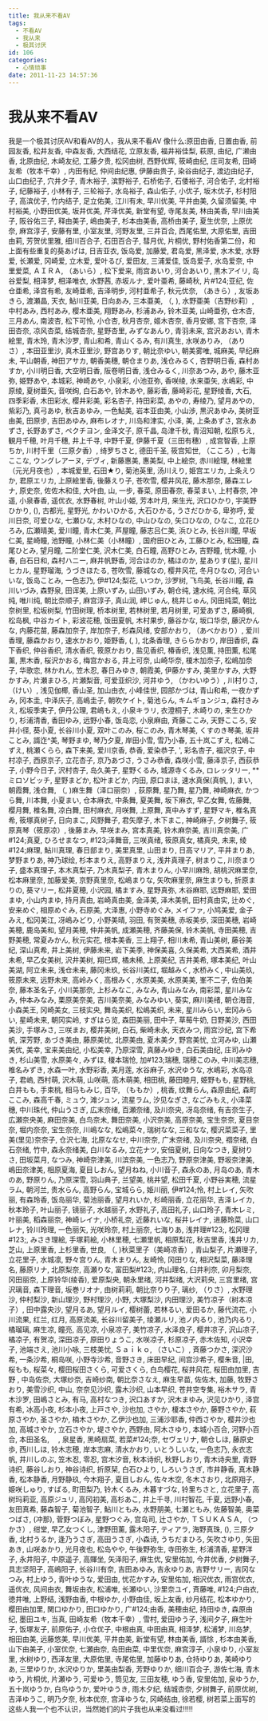 ```yaml
---
title: 我从来不看AV
tags:
  - 不看AV
  - 我从来
  - 极其讨厌
id: 106
categories:
  - 心情琐事
date: 2011-11-23 14:57:36
---
```


# **我从来不看AV**

我是一个极其讨厌AV和看AV的人，我从来不看AV
像什么:原田由香, 日置由香, 前园友香, 松井友香, 中森友香, 大西结花, 立原友香, 福井裕佳梨, 萩原, 由纪, 广濑由香, 北原由纪, 木崎友纪, 工藤夕贵, 松冈由树, 西野优辉, 筱崎由纪, 庄司友希, 田崎友希（牧本千幸）, 内田有纪, 仲间由纪惠, 伊藤由贵子, 染谷由纪子, 渡边由纪子, 山口由纪子, 穴井夕子, 青木裕子, 滨野裕子, 石桥佑子, 石倭裕子, 河合佑子, 北村裕子, 纪藤裕子, 小林有子, 三轮裕子, 水岛裕子, 森山佑子, 小优子, 坂木优子, 杉村阳子, 高滨优子, 竹内结子, 足立佑美, 江川有未, 早川优美, 平井由美, 久留须留美, 中村裕美, 小野田优美, 坂井优美, 芹泽优美, 新堂有望, 寺尾友美, 林由美香, 早川由美子, 阪谷佑三子, 释由美子, 嶋由美子, 杉本由美香, 高桥由美子, 夏生优奈, 上原优奈, 麻宫淳子, 安藤有里, 小室友里, 河野友里, 三井百合, 西尾佑里, 大原佑里, 吉田由莉, 芳贺优里雅, 细川百合子, 石田百合子, 彗月优, 片桐优, 野村佑香第二份，和上面有些重复的葵あげは, 日吉亚衣, 饭岛爱, 加藤爱, 君岛爱, 黑泽爱, 水木爱, 水野爱, 长瀬爱, 冈崎爱, 立木爱, 爱叶るび, 爱田友, 三浦爱佳, 饭岛爱子, 水岛爱奈, 中里爱菜, ＡＩＲＡ, （あいら）, 松下爱来, 雨宫あいり, 河合あいり, 黒木アイリ, 岛谷爱梨, 相泽梦, 相泽唯衣, 水野茜, 赤坂ルナ, 爱叶亜希, 藤崎秋, 片#124;亚纪, 佐仓亜希, 泽宫有希, 友崎亜希, 吉泽明步, 河村亜希子, 秋元优奈, （あきら）, 友坂あきら, 渡瀬晶, 天衣, 鮎川亚美, 日向あみ, 三本亜美, （, ), 水野亜美（吉野纱莉）, 中村あみ, 西村あみ, 樱木亜美, 翔野あみ, 杉浦あみ, 铃木亚美, 山崎亜弥, 仓木杏, 三月あん, 南波杏, 松下可怜, 小仓杏, 秋月杏奈, 姬木杏奈, 香月安娜, 宫下杏奈, 泽田杏奈, 凉风杏菜, 结城杏奈, 星野杏里, みずなあんり, 青羽未来, 宫沢あおい, 青木絵里, 青木玲, 青木沙罗, 青山和希, 青山くるみ, 有川真生, 水咲ありみ, （ありさ）, 本田亚里沙, 真木亚里沙, 野宫ありす, 朝比奈ゆい, 朝美雾唯, 城麻美, 早纪麻未, 平山朝香, 神田アサカ, 朝香美穗, 朝仓まりあ, 浅仓みるく, 杏野明日香, 森村あすか, 小川明日香, 大空明日香, 阪卷明日香, 浅仓みるく, 川奈あつみ, あや, 藤木亚弥, 姫野あや, 本城彩, 神崎あや, 小泉彩, 小池亚弥, 香咲绫, 水来亜矢, 水嶋彩, 中原绫, 夏树亜矢, 音咲绚, 白石あや, 铃木あや, 藤彩香, 藤崎彩花, 星野绫香, 大石, 四季彩香, 木田彩水, 樱井彩美, 彩名杏子, 持田彩菜, あやの, 寿绫乃, 望月あやの, 紫彩乃, 真弓あゆ, 秋吉あゆみ, 一色鮎美, 岩本亚由美, 小山渉, 黒沢あゆみ, 美树亚由美, 田原步, 吉田あゆみ, 麻布レオナ, 川岛和津实, 小泽, 美, 上条あずさ, 宫永あずさ, 长野あずさ, ペクチヨン, 金泽文子, 原千晶, 岛津千秋, 青沼知朝, 松原ちえ, 観月千穂, 叶月千穗, 井上千寻, 中野千夏, 伊藤千夏（三田有穗）, 成宫智香, 上原ちか, 川村千里（三原夕香）, 绮罗ちさと, 德田千圣, 筱宫知世, （こころ）, 七海ここな, ウングレアーヌ, デヴィ, 新藤惠美, 惠美梨, 中上絵奈, 赤川絵理, 林絵里（元光月夜也）, 本城爱里, 石田★り, 菊池英里, 汤川えり, 姫宫エリカ, 上条えりか, 君原エリカ, 上原絵里香, 後藤えり子, 苍吹雪, 樱井风花, 藤木那奈, 藤森エレナ, 原史奈, 佐佐木和佳, 大叶由, 山, 一步, 春菜, 原田春奈, 春菜まい, 上村春奈, 冲遥, 小泉春香, 遥优衣, 水野春树, 叶山小姫, 芳本叶月, 来生光, 沢口ひかり, 宇美野ひかり, (), 古都光, 星野光, かわいひかる, 大石ひかる, うさだひかる, 卑弥呼, 爱川日奈, 可爱ひな, 七瀬ひな, 木村ひなの, 中山ひなの, 矢口ひなの, ひなこ, 立花ひろみ, 広瀬晴美, 爱川瞳, 青木仁美, 芦屋瞳, 藤志吕仁美, 浜ひとみ, 长谷川瞳, 早坂仁美, 星崎瞳, 池野瞳, 小林仁美（小林瞳）, 国府田ひとみ, 工藤ひとみ, 松田瞳, 森尾ひとみ, 望月瞳, 二阶堂仁美, 沢木仁美, 白石瞳, 高野ひとみ, 吉野瞳, 忧木瞳, 小春, 白石日和, 森村ハニー, 麻井帆野香, 河合ほのか, 橘ほのか, 星ありす(星), 星川ヒカル, 星野瑠海, うづきほたる, 苍吹雪, 藤城なの, 樱井风花, 冬月ひなの, 河合いいな, 饭岛ことみ, 一色志乃, 伊#124;梨花, いつか, 沙罗树, 飞鸟美, 长谷川瞳, 森川いづみ, 森野泉, 田诨美, 上原いずみ, 山田いずみ, 朝仓纯, 速水纯, 河合纯, 草风纯, 唯川纯, 朝比奈顺子, 麻宫淳子, 真山润, 岬じゅん, 桃井じゅん, 冈田纯菜, 朝比奈树里, 松坂树梨, 竹田树理, 桥本树里, 若林树里, 若月树里, 可爱あずさ, 藤崎枫, 松岛枫, 中谷カイト, 彩波花穂, 饭田夏帆, 木村果步, 藤谷かな, 坂口华奈, 藤沢かんな, 内藤花苗, 藤森加奈子, 岸加奈子, 杉森风绪, 安部かおり, （あべかおり）, 爱川香理, 藤森かおり, 速水かおり, 姫野香, (, ), 北条香理, きららかおり, 岸田香织, 森下香织, 仲谷香织, 清水香织, 筱原かおり, 盐见香织, 椿香织, 浅见薫, 持田薫, 松尾薰, 黒木香, 桜沢かおる, 梅宫かおる, 井上可奈, 山崎华奈, 榎木加奈子, 松嶋加奈子, 华歌恋, 林かれん, 笠木忍, 春日みゆき, 朝霞美, 伊藤かすみ, 美里かすみ, 大野かすみ, 片瀬まひろ, 片瀬梨音, 可爱亚织沙, 河井ゆう, （かわいゆう）, 川村りさ, （けい）, 浅见伽椰, 香山圣, 加山由衣, 小峰佳世, 园部かづは, 青山和希, 一夜かずみ, 冈本圭, 中泽庆子, 高嶋圭子, 朝吹ケイト, 菊池らん, キムギョンジュ, 森村きみえ, 松坂季実子, 伊丹公理, 君嶋もえ, 小泉キラリ, 衣澄桐子, 木崎りの, 来生ひかり, 杉浦清香, 香田ゆみ, 远野小春, 饭岛恋, 小泉麻由, 斉藤ここみ, 天野こころ, 安井小径, 葵小夏, 长谷川小夏, 双叶このみ, 桜このみ, 青木琴美, くすのき琴美, 坂井ことみ, 諝迮^美, 琴野まゆ, 琴乃夕夏, 岸田小雪, 雪乃小春, 五十岚こずえ, 松嶋こずえ, 桃瀬くらら, 森下来美, 爱川京香, 恭香, 爱染恭子, ', 彩名杏子, 福沢京子, 中村凉子, 西原京子, 立花杏子, 京乃あづさ, うさみ恭香, 森咲小雪, 藤泽京子, 西荻恭子, 小野今日子, 沢村杏子, 岛久美子, 星野くるみ, 城源寺くるみ, ロレッタリー, **ミロソビッチ, 星野まどか, 松叶まどか, 内田, 原口まほ, 速水真保(真帆, ), まい, 朝霞舞, 浅仓舞, （, )麻生舞（泽口丽奈）, 荻原舞, 星乃舞, 星乃舞, 神崎麻衣, かつら舞, 川本舞, 小夏まい, 仓本麻衣, 中条舞, 夏美舞, 坂下麻衣, 早乙女舞, 佐藤舞, 樱月舞, 椎名舞, 凉白舞, 田村麻衣, 月咲舞, 上原舞, 真中みすず, 星野マキ, 椎名真希, 筱塚真树子, 日向まこ, 风野舞子, 君矢摩子, 木下まこ, 神崎麻子, 夕树舞子, 筱原真琴（筱原凉）, 後藤まみ, 早咲まみ, 宫本真美, 铃木麻奈美, 吉川真奈美, 广#124;真夏, ひろせまなつ, #123;泽舞音, 三咲真绪, 筱原真女, 橘真央, 未来, 绫#124;麻理, 鮎川真理, 春日部まり, 美里真里, 山田まり, 日高マリア, 平井まりあ, 梦野まりあ, 神乃球绘, 杉本まりえ, 高野まりえ, 浅井真理子, 树まりこ, 川奈まり子, 盛本真理子, 本木真梨子, 乃木真梨子, 青木まりん, 小早川麻玲, 胡桃沢麻里奈, 松本麻里奈, 加藤爱美, 京野真里奈, 松嶋まりな, 矢吹麻里奈, 麻生まりも, 折原まりの, 葵マリー, 松井夏穂, 小沢园, 橘ますみ, 星野真弥, 木谷麻耶, 远野麻耶, 爱田まゆ, 小山内まゆ, 持月真由, 岩崎真由美, 金泽美, 泽木美帆, 田村真由实, 辻めぐ, 安来めぐ, 相原めぐみ, 石原美, 大泽惠, 小野寺めぐみ, メイファ, 小鸠美爱, 金子みえ, 松冈美江, 冴嶋みどり, 小野美晴, 羽田, 有贺美穗, 赤坂美歩, 深田美穗, 岩崎美穂, 鹿岛美和, 望月美穂, 仲井美帆, 成瀬美穂, 齐藤美保, 铃木美帆, 寺田美穂, 吉野美穂, 常夏みかん, 秋元实花, 根本美香, 三上翔子, 相川未希, 青山美树, 藤谷美纪, 深山真希, 井上美树, 伊藤未来, 岩下美季, 神保美喜, 久保美希, 大西美希, 酒井未希, 早乙女美树, 沢井美树, 翔巳辉, 橘未稀, 上原美纪, 吉井美希, 塚本美纪, 叶山美湖, 阿立未来, 浅仓未来, 藤冈未玖, 长谷川美红, 堀越みく, 水桥みく, 中山美玖, 筱原未来, 远野未来, 高岭みく, 高根みく, 水原美美, 水原美美, 峯不二子, 佐伯美奈, 藤本圣名子, 小川美那奈, 上杉みなこ, みなみ, 青山みなみ, 南彩菜, 星川みなみ, 仲本みなみ, 栗原美奈美, 吉川美奈美, みなみゆい, 葵实, 麻川美绪, 朝仓海音, 小森美王, 冈崎美女, 三枝实央, 舞岛美织, 松嶋美织, 未来, 星川みらい, 宏冈みらい, 星崎未来, 朝冈实岭, すぎはら览, 森田美丽, 田中子, 草莓牛奶, 日野美沙, 西田美沙, 手塚みさ, 三咲まお, 樱井美树, 白石, 柴崎未永, 天衣みつ, 雨宫沙纪, 宫下希帆, 深芳野, あづき美由, 藤原美忧, 北原美由, 夏木美夕, 野宫美忧, 立河みゆ, 山瀬美优, 美幸, 宝来美由纪, 小松美幸, 乃原深雪, 真藤みゆき, 白石美由纪, 庄司みゆき, 杉山美雪, 水原美々, みずほ, 榎本瑞怆, 加#123;瑞穗, 瑞穂このみ, 中川美志穗, 椎名みずき, 水森一叶, 水野彩香, 美月莲, 水谷麻子, 水沢ゆうな, 水嶋彩, 水岛凉子, 君嵨, 西村萌, 沢木萌, 山咲萌, 高木萌美, 相田桃, 藤田睦月, 姫野もも, 星野桃, 白井もも, 手束桃, 相马もみじ, 百华, （ももか）, 桃香, 纹舞らん, 森原由纪, 森町ここみ, 森高千春, ミュウ, 滩ジュン, 流星ラム, 汐见なぎさ, なごみもえ, 小泽菜穗, 中川珠代, 仲山うさぎ, 広末奈绪, 百瀬奈绪, 及川奈央, 冴岛奈绪, 有吉奈生子, 広瀬奈央美, 麻田奈美, 白鸟奈未, 舞田奈美, 小沢奈美, 高原奈美, 宝生奈奈, 夏目奈奈, 堀内奈奈, 宝生奈奈, 川嶋なな, 松嶋菜々, 瑞树なな, 三和なな, 樱沢菜菜子, 里美(里见)奈奈子, 仓沢七海, 北原ななせ, 中川奈奈, 广末奈绪, 及川奈央, 禤奈绪, 白石奈绪, 竹中, 森永奈绪美, 白川なるみ, 立花ナツ, 安倍夏树, 日向なつき, 夏树りさ, 田坂菜月, なつみ, 神崎奈津美, 川滨奈美, 一色志乃, 野原奈津美, 野坂奈津美, 嶋田奈津美, 相原夏海, 夏目しおん, 望月ねね, 小川音子, 森永のあ, 月岛のあ, 青木のあ, 野原りん, 乃原深雪, 羽山典子, 兰望美, 桃井望, 松田千夏, 小野谷実穂, 流星ラム, 朝河兰, 贵水らん, 高野らん, 宝城らら, 姫川丽, 伊#124;怜, 村上レイ, 矢吹丽, 有森玲香, 饭岛丽华, 菊池丽香, 望月れいか, 杉崎丽香, 立花丽华, 吉泽レイカ, 秋本玲子, 叶山丽子, 镜丽子, 水越丽子, 水野礼子, 高田礼子, 山口玲子, 青木レミ, 叶丽美, 稻森丽奈, 神崎レイナ, 小桥礼奈, 近藤れいな, 桜井レイナ, 进藤玲菜, 山口レナ, 铃川玲理, 一色丽矢, 光咲玲奈, 村上丽奈, 七海りあ, 浅井理#123;, 松冈理#123;, みさき理絵, 手塚莉絵, 小林里穂, 七瀬里帆, 相原梨花, 秋吉里香, 浅井リカ, 芝山, 上原里香, 上杉里香, 世良, （, )秋菜里子（美崎凉香）, 青山梨子, 片瀬理子, 立花里子, 水城凛, 野々宫りん, 青木まりん, 友崎怜, 冈田りな, 相沢梨菜, 藤泽理名, 藤原リナ, 北原梨奈, 高瀬りな, 富田梨#123;, 内山理名, 臼井利奈, 卯月梨奈, 冈田丽奈, 上原铃华(绫香), 爱原梨央, 朝永里绪, 河井梨绪, 大沢莉央, 三宫里绪, 宫沢璃音, 森下理音, 坂巻リオナ, 由树莉莉, 朝比奈りり子, 璃纱, （りさ）, 水野理沙, 仲村梨沙, 新山理沙, 野村理沙, 小野, 大塚梨沙, 内田理沙, 美竹凉子（树本凉子）, 田中露央沙, 望月るあ, 望月ルイ, 樱树蕾, 若林るい, 爱田るか, 藤代流花, 小川流果, 红兰, 红月, 高原流美, 长谷川留美子, 绫瀬ルリ, 池ノ内るり, 池乃内るり, 橘瑠璃, 麻生凉, 瞳亮, 高见凉, 小泉凉子, 美竹凉子, 水泽良子, 樱井凉子, 沢山凉子, 橘凉子, 有贺凉, 深田凉子, 原田りょうこ, 水咲凉子, 杉原凉子, 赤木佐知, 小沢幸子, 池端さえ, 池川小咏, 三枝美忧, Ｓａｉｋｏ, （さいこ）, 斉藤つかさ, 深沢沙希, 一条沙希, 桐岛咲, 小野寺沙希, 音野さき, 床田早纪, 间宫沙希子, 樱朱音, |田, 桜もも, 桜菜々, 樱田桜田さくら, 可爱さくら, 白鸟樱花, 桜井风花, 桜田由加里, 吉野 , 中岛佐奈, 大塚纱奈, 吉崎纱南, 朝比奈さなえ, 麻生早苗, 佐佐木, 加藤, 牧野さおり, 美雪沙织, 中山, 奈奈见沙织, 露木沙织, 山本早织, 苍井空专集, 裕木サラ, 青木沙罗, 田嶋さとみ, 有马, 高村なつき, 沢口あすか, 沢木まゆみ, 沢见ひかり, 泽宫有希, 冰高小夜, 杉本小夜, 上戸さや, 沙也加, さやか, 榎本さやか, 藤野さやか, 萩原さやか, 圣さやか, 楠木さやか, 乙伊沙也加, 三浦沙耶香, 仲西さやか, 樱井沙也加, 高城さやか, 立石さやか, 堤さやか, 西野由, 阿木さゆり, 本城小百合, 河野小百合, 本田圣名, 　, 泉星香, 黑崎扇菜, 若菜#124;奈, セヴェリナ, 朝仓しほ, 藤原史歩, 西川しほ, 铃木志穂, 岸本志麻, 清水かおり, いとうしいな, 一色志乃, 永衣志帆, 井川しのぶ, 笠木忍, 零忍, 宫木汐音, 秋本诗织, 秋野しおり, 青木诗央里, 青野诗织, 藤谷しおり, 神谷诗织, 折原栞, 白石ひより, しろいうさぎ, 市井静香, 真木静香, 松本静香, 月野静玖, 今木翔子, 夏目しおん, 佐々木空, 冬木さおり, 北原翔子, 姫咲しゅり, すばる, 町田梨乃, 铃木くるみ, 木暮すづな, 铃里ちさと, 立花里子, 高树玛莉亚, 高原ジュリ, 高冈初美, 高杉あこ, 井上千寻, 川村智花, 千夏, 远野小春, 友田真希, 藤森智子, 菊池智子, 鮎川ともみ, 水野朋美, 七瀬ともみ, 佐藤智美, 奥菜つばさ, (冲那), 菅野つぼみ, 星野つぐみ, 宫岛司, 辻さやか, ＴＳＵＫＡＳＡ, （つかさ）, 绀堂, 早乙女つくし, 津野田薰, 露木阳子, ティアラ, 海野真珠, (), 三原夕香, 北村うるか, 逢乃うさぎ, 高田うさぎ, 小森诗, うちだまひろ, 矢吹さゆり, 矢田あき, 山咲あかり, 光月夜也, 松岛やや, 午後野弥生, 寺田弥生, 杉浦清香, 星野洋子, 永井阳子, 中原遥子, 高賱坐, 矢泽阳子, 麻生优, 安里佑加, 今井优香, 夕树舞子, 具志坚阳子, 高嶋阳子, 长谷川有奈, 吉田あゆみ, 吉永ゆりあ, 吉野サリー, 吉冈なつみ, 村上ゆう, 青叶ゆうな, 爱田由, 忧花かすみ, 安里佑加, 相沢优衣, 雨宫优衣, 遥优衣, 风间由衣, 舞坂由衣, 松浦唯, 长瀬ゆい, 沙里奈ユイ, 斉藤唯, #124;户由衣, 徳井唯, 上野结, 浅野由香, 中根ゆか, 小野由佳, 坂上友香, 纱月结花, 松本ゆかり, 樱田由加里, 関口ゆかり, 田口ゆかり, 广#124;由香, 美穂由纪, 持田ゆき, 森原由纪, 墨田ユキ, 当真, 田崎友希（牧本千幸）, 雪村, 爱田ゆう子, 浅间夕子, 麻生叶子, 饭塚友子, 前原佑子, 小仓优子, 中根由真, 中田由真, 相泽梦, 松浦梦, 川岛梦, 相田由美, 远藤悠美, 早川优美, 平井由美, 新堂有望, 林由美香, 諝悇 , 杉本由美香, 山下由美子, 小室优奈, 七瀬由奈, 岛田由菜, 中里优奈, 麻宫淳子, 小泉ゆり, 小室友里, 水树ゆり, 西泽友里, 大原佑里, 寺尾佑里, 加藤ゆりあ, 仓持ゆりあ, 美崎ゆりあ, 三里ゆりか, 水沢ゆりか, 里美由梨香, 芳野ゆりか, 细川百合子, 游佐七海, 青木ゆう, 片桐优, 片瀬ゆう, 可爱ゆう, 筒见友, 三田友穂, ゆう香, 安里佑加, 泉ゆうか, 五十岚ゆうか, 白鸟ゆうか, 爱叶ゆうき, 雨木夕纪, 结城杏奈, 夕树舞子, 前原优树, 吉泽ゆうこ, 明乃夕奈, 秋本优奈, 宫泽ゆうな, 冈崎结由, 徐若樱, 树若菜上面写的这些人我一个也不认识，当然她们的片子我也从来没看过!!!!!